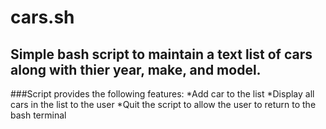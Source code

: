 # cars.sh 

## Simple bash script to maintain a text list of cars along with thier year, make, and model. 

###Script provides the following features:
*Add car to the list
*Display all cars in the list to the user
*Quit the script to allow the user to return to the bash terminal

